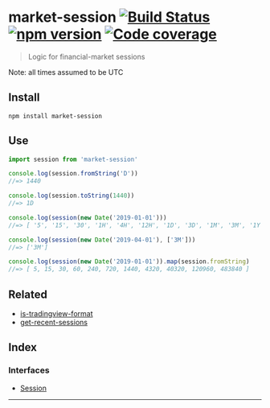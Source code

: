 
market-session [![Build Status](https://travis-ci.org/strong-roots-capital/market-session.svg?branch=master)](https://travis-ci.org/strong-roots-capital/market-session) [![npm version](https://img.shields.io/npm/v/market-session.svg)](https://npmjs.org/package/market-session) [![Code coverage](https://img.shields.io/codecov/c/github/strong-roots-capital/market-session.svg)](https://codecov.io/gh/strong-roots-capital/market-session)
===================================================================================================================================================================================================================================================================================================================================================================================================================================================

> Logic for financial-market sessions

Note: all times assumed to be UTC

Install
-------

```shell
npm install market-session
```

Use
---

```typescript
import session from 'market-session'

console.log(session.fromString('D'))
//=> 1440

console.log(session.toString(1440))
//=> 1D

console.log(session(new Date('2019-01-01')))
//=> [ '5', '15', '30', '1H', '4H', '12H', '1D', '3D', '1M', '3M', '1Y' ]

console.log(session(new Date('2019-04-01'), ['3M']))
//=> ['3M']

console.log(session(new Date('2019-01-01')).map(session.fromString)
//=> [ 5, 15, 30, 60, 240, 720, 1440, 4320, 40320, 120960, 483840 ]
```

Related
-------

*   [is-tradingview-format](https://github.com/strong-roots-capital/is-tradingview-format)
*   [get-recent-sessions](https://github.com/strong-roots-capital/get-recent-sessions)

## Index

### Interfaces

* [Session](interfaces/session.md)

---

